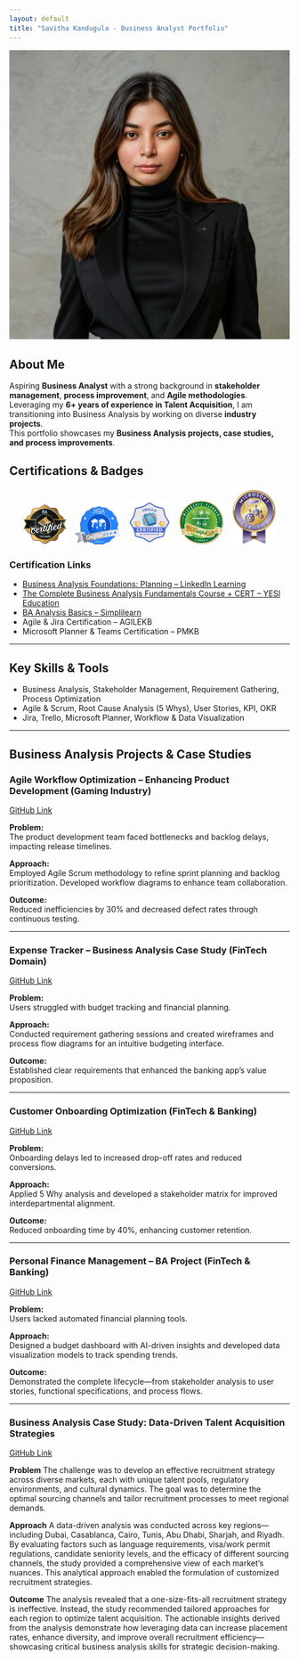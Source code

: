 ```yaml
---
layout: default
title: "Savitha Kandugula - Business Analyst Portfolio"
---
```



<!-- Profile Picture Section -->
<div class="section text-center"><img src="/assets/image.jpg" alt="profile picture" class="profile-pic"></div>

## About Me

Aspiring **Business Analyst** with a strong background in **stakeholder management**, **process improvement**, and **Agile methodologies**.  
Leveraging my **6+ years of experience in Talent Acquisition**, I am transitioning into Business Analysis by working on diverse **industry projects**.  
This portfolio showcases my **Business Analysis projects, case studies, and process improvements**.

## Certifications & Badges

<div style="text-align: center; margin: 20px 0;">
  <img src="/assets/BA Certified Badge.jpg" alt="BA Certified Badge" style="margin: 0 5px; width: 80px;">
  <img src="/assets/Jira Badge.jpg" alt="Jira Badge" style="margin: 0 5px; width: 80px;">
  <img src="/assets/Trello Digital Badge.png" alt="Trello Digital Badge" style="margin: 0 5px; width: 80px;">
  <img src="/assets/Microsoft Planner Badge.jpg" alt="Microsoft Planner Badge" style="margin: 0 5px; width: 80px;">
  <img src="/assets/Microsoft Teams Badge.jpg" alt="Microsoft Teams Badge" style="margin: 0 5px; width: 80px;">
</div>

### Certification Links

- [Business Analysis Foundations: Planning – LinkedIn Learning](https://www.linkedin.com/learning)
- [The Complete Business Analysis Fundamentals Course + CERT – YESI Education](https://www.udemy.com/certificate/UC-dc7a9fdf-aa7c-4a3b-9761-10dbbb753809/)
- [BA Analysis Basics – Simplilearn](https://www.simplilearn.com)
- Agile & Jira Certification – AGILEKB
- Microsoft Planner & Teams Certification – PMKB

---

## Key Skills & Tools

- Business Analysis, Stakeholder Management, Requirement Gathering, Process Optimization
- Agile & Scrum, Root Cause Analysis (5 Whys), User Stories, KPI, OKR
- Jira, Trello, Microsoft Planner, Workflow & Data Visualization

---

## Business Analysis Projects & Case Studies

### Agile Workflow Optimization – Enhancing Product Development (Gaming Industry)

[<i class="fab fa-github fa-lg"></i> GitHub Link](https://github.com/savithakandugula/Agile-Workflow-Optimization-Enhancing-Product-Development-Efficiency)

**Problem:**  
The product development team faced bottlenecks and backlog delays, impacting release timelines.

**Approach:**  
Employed Agile Scrum methodology to refine sprint planning and backlog prioritization. Developed workflow diagrams to enhance team collaboration.

**Outcome:**  
Reduced inefficiencies by 30% and decreased defect rates through continuous testing.

---

### Expense Tracker – Business Analysis Case Study (FinTech Domain)

[<i class="fab fa-github fa-lg"></i> GitHub Link](https://github.com/savithakandugula/Expense-Tracker-BA-Case-Study)

**Problem:**  
Users struggled with budget tracking and financial planning.

**Approach:**  
Conducted requirement gathering sessions and created wireframes and process flow diagrams for an intuitive budgeting interface.

**Outcome:**  
Established clear requirements that enhanced the banking app’s value proposition.

---

### Customer Onboarding Optimization (FinTech & Banking)

[<i class="fab fa-github fa-lg"></i> GitHub Link](https://github.com/savithakandugula/Customer_Onboarding_Optimization)

**Problem:**  
Onboarding delays led to increased drop-off rates and reduced conversions.

**Approach:**  
Applied 5 Why analysis and developed a stakeholder matrix for improved interdepartmental alignment.

**Outcome:**  
Reduced onboarding time by 40%, enhancing customer retention.

---

### Personal Finance Management – BA Project (FinTech & Banking)

[<i class="fab fa-github fa-lg"></i> GitHub Link](https://github.com/savithakandugula/personal-finance-management-ba-project)

**Problem:**  
Users lacked automated financial planning tools.

**Approach:**  
Designed a budget dashboard with AI-driven insights and developed data visualization models to track spending trends.

**Outcome:**  
Demonstrated the complete lifecycle—from stakeholder analysis to user stories, functional specifications, and process flows.

---

### Business Analysis Case Study: Data-Driven Talent Acquisition Strategies

[<i class="fab fa-github fa-lg"></i> GitHub Link](https://github.com/savithakandugula/ba-case-study-data-driven-talent-acquisition-strategies)

**Problem**
The challenge was to develop an effective recruitment strategy across diverse markets, each with unique talent pools, regulatory environments, and cultural dynamics. The goal was to determine the optimal sourcing channels and tailor recruitment processes to meet regional demands.

**Approach**
A data-driven analysis was conducted across key regions—including Dubai, Casablanca, Cairo, Tunis, Abu Dhabi, Sharjah, and Riyadh. By evaluating factors such as language requirements, visa/work permit regulations, candidate seniority levels, and the efficacy of different sourcing channels, the study provided a comprehensive view of each market’s nuances. This analytical approach enabled the formulation of customized recruitment strategies.

**Outcome**
The analysis revealed that a one-size-fits-all recruitment strategy is ineffective. Instead, the study recommended tailored approaches for each region to optimize talent acquisition. The actionable insights derived from the analysis demonstrate how leveraging data can increase placement rates, enhance diversity, and improve overall recruitment efficiency—showcasing critical business analysis skills for strategic decision-making.
